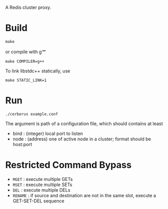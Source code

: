 A Redis cluster proxy.

Build
===

    make

or compile with g艹

    make COMPILER=g++

To link libstdc++ statically, use

    make STATIC_LINK=1

Run
===

    ./cerberus example.conf

The argument is path of a configuration file, which should contains at least

* bind : (integer) local port to listen
* node : (address) one of active node in a cluster; format should be host:port

Restricted Command Bypass
===

* `MGET` : execute multiple GETs
* `MSET` : execute multiple SETs
* `DEL` : execute multiple DELs
* `RENAME` : if source and destination are not in the same slot, execute a GET-SET-DEL sequence
